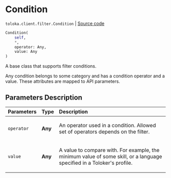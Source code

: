 # Condition
`toloka.client.filter.Condition` | [Source code](https://github.com/Toloka/toloka-kit/blob/v1.2.3/src/client/filter.py#L146)

```python
Condition(
    self,
    *,
    operator: Any,
    value: Any
)
```

A base class that supports filter conditions.


Any condition belongs to some category and has a condition operator and a value. These attributes are mapped to API parameters.

## Parameters Description

| Parameters | Type | Description |
| :----------| :----| :-----------|
`operator`|**Any**|<p>An operator used in a condition. Allowed set of operators depends on the filter.</p>
`value`|**Any**|<p>A value to compare with. For example, the minimum value of some skill, or a language specified in a Toloker&#x27;s profile.</p>
